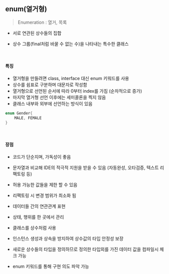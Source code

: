 ## enum(열거형)

> Enumeration : 열거, 목록

- 서로 연관된 상수들의 집합

- 상수 그룹(final처럼 바꿀 수 없는 수)을 나타내는 특수한 클래스

<br/>

#### 특징

- 열거형을 만들려면 class, interface 대신 enum 키워드를 사용
- 상수를 쉼표로 구분하며 대문자로 작성함
- 열거형으로 선언된 순서에 따라 0부터 index를 가짐 (순차적으로 증가)
- 마지막 열거형 선언 이후에는 세미콜론을 찍지 않음
- 클래스 내부와 외부에 선언하는 방식이 있음

```java
enum Gender{
    MALE, FEMALE
}
```

<br/>

#### 장점

- 코드가 단순지며, 가독성이 좋음
- 문자열과 비교해 IDE의 적극적 지원을 받을 수 있음 (자동완성, 오타검증, 텍스트 리팩토링 등)
- 허용 가능한 값들을 제한 할 수 있음
- 리팩토링 시 변경 범위가 최소화 됨
- 데이터들 간의 연관관계 표현
- 상태, 행위를 한 곳에서 관리
- 클래스를 상수처럼 사용
- 인스턴스 생성과 상속을 방지하여 상수값의 타입 안정성 보장
- 새로운 상수들의 타입을 정의하므로 정의한 타입외를 가진 데이터 값을 컴파일시 체크 가능

- enum 키워드를 통해 구현 의도 파악 가능



